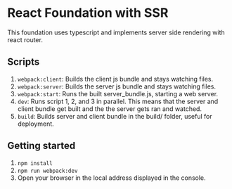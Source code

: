 React Foundation with SSR
=========================

This foundation uses typescript and implements server side rendering with react router.

## Scripts

1. `webpack:client`: Builds the client js bundle and stays watching files.
2. `webpack:server`: Builds the server js bundle and stays watching files.
3. `webpack:start`: Runs the built server_bundle.js, starting a web server.
4. `dev`: Runs script 1, 2, and 3 in parallel. This means that the server and client bundle get built and the the server gets ran and watched.
5. `build`: Builds server and client bundle in the build/ folder, useful for deployment.

## Getting started

1. `npm install`
2. `npm run webpack:dev`
3. Open your browser in the local address displayed in the console.